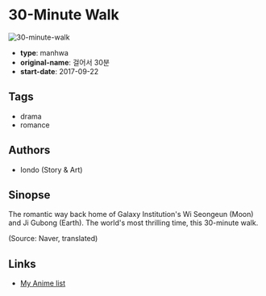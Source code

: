 # 30-Minute Walk

![30-minute-walk](https://cdn.myanimelist.net/images/manga/3/247321.jpg)

-   **type**: manhwa
-   **original-name**: 걸어서 30분
-   **start-date**: 2017-09-22

## Tags

-   drama
-   romance

## Authors

-   Iondo (Story & Art)

## Sinopse

The romantic way back home of Galaxy Institution's Wi Seongeun (Moon) and Ji Gubong (Earth). The world's most thrilling time, this 30-minute walk.

(Source: Naver, translated)

## Links

-   [My Anime list](https://myanimelist.net/manga/134733/30-Minute_Walk)

